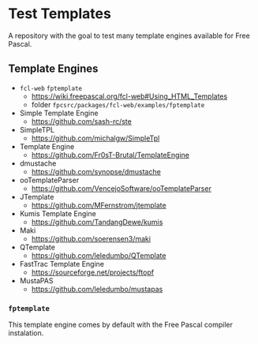 # Test Templates

A repository with the goal to test many template engines available for Free Pascal.

## Template Engines

- `fcl-web` `fptemplate`
  - https://wiki.freepascal.org/fcl-web#Using_HTML_Templates
  - folder `fpcsrc/packages/fcl-web/examples/fptemplate`
- Simple Template Engine
  - https://github.com/sash-rc/ste
- SimpleTPL
  - https://github.com/michalgw/SimpleTpl
- Template Engine
  - https://github.com/Fr0sT-Brutal/TemplateEngine
- dmustache
  - https://github.com/synopse/dmustache
- ooTemplateParser
  - https://github.com/VencejoSoftware/ooTemplateParser
- JTemplate
  - https://github.com/MFernstrom/jtemplate
- Kumis Template Engine
  - https://github.com/TandangDewe/kumis
- Maki
  - https://github.com/soerensen3/maki
- QTemplate
  - https://github.com/leledumbo/QTemplate
- FastTrac Template Engine
  - https://sourceforge.net/projects/ftopf
- MustaPAS
  - https://github.com/leledumbo/mustapas

### `fptemplate`

This template engine comes by default with the Free Pascal compiler instalation.
